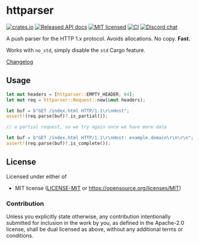 # httparser

[![crates.io](https://img.shields.io/crates/v/httparse.svg)](https://crates.io/crates/httparse)
[![Released API docs](https://docs.rs/httparse/badge.svg)](https://docs.rs/httparse)
[![MIT licensed](https://img.shields.io/badge/license-MIT-blue.svg)](./LICENSE-MIT)
[![CI](https://github.com/seanmonstar/httparse/workflows/CI/badge.svg)](https://github.com/seanmonstar/httparse/actions?query=workflow%3ACI)
[![Discord chat][discord-badge]][discord-url]

A push parser for the HTTP 1.x protocol. Avoids allocations. No copy. **Fast.**

Works with `no_std`, simply disable the `std` Cargo feature.

[Changelog](https://github.com/seanmonstar/httparse/releases)

[discord-badge]: https://img.shields.io/discord/500028886025895936.svg?logo=discord
[discord-url]: https://discord.gg/kkwpueZ

## Usage

```rust
let mut headers = [httparser::EMPTY_HEADER; 64];
let mut req = httparser::Request::new(&mut headers);

let buf = b"GET /index.html HTTP/1.1\r\nHost";
assert!(req.parse(buf)?.is_partial());

// a partial request, so we try again once we have more data

let buf = b"GET /index.html HTTP/1.1\r\nHost: example.domain\r\n\r\n";
assert!(req.parse(buf)?.is_complete());
```

## License

Licensed under either of

- MIT license ([LICENSE-MIT](LICENSE-MIT) or https://opensource.org/licenses/MIT)

### Contribution

Unless you explicitly state otherwise, any contribution intentionally submitted for inclusion in the work by you, as defined in the Apache-2.0 license, shall be dual licensed as above, without any additional terms or conditions.
